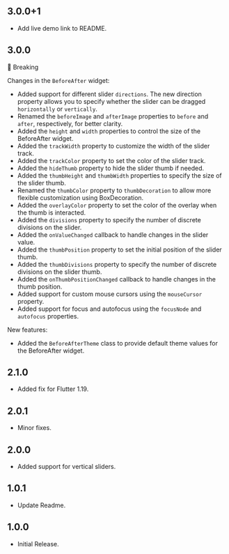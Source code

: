 ## 3.0.0+1

- Add live demo link to README.

## 3.0.0

🚨 Breaking

Changes in the `BeforeAfter` widget:

- Added support for different slider `directions`. The new direction property allows you to specify whether the slider
  can be dragged `horizontally` or `vertically`.
- Renamed the `beforeImage` and `afterImage` properties to `before` and `after`, respectively, for better clarity.
- Added the `height` and `width` properties to control the size of the BeforeAfter widget.
- Added the `trackWidth` property to customize the width of the slider track.
- Added the `trackColor` property to set the color of the slider track.
- Added the `hideThumb` property to hide the slider thumb if needed.
- Added the `thumbHeight` and `thumbWidth` properties to specify the size of the slider thumb.
- Renamed the `thumbColor` property to `thumbDecoration` to allow more flexible customization using BoxDecoration.
- Added the `overlayColor` property to set the color of the overlay when the thumb is interacted.
- Added the `divisions` property to specify the number of discrete divisions on the slider.
- Added the `onValueChanged` callback to handle changes in the slider value.
- Added the `thumbPosition` property to set the initial position of the slider thumb.
- Added the `thumbDivisions` property to specify the number of discrete divisions on the slider thumb.
- Added the `onThumbPositionChanged` callback to handle changes in the thumb position.
- Added support for custom mouse cursors using the `mouseCursor` property.
- Added support for focus and autofocus using the `focusNode` and `autofocus` properties.

New features:

- Added the `BeforeAfterTheme` class to provide default theme values for the BeforeAfter widget.

## 2.1.0

- Added fix for Flutter 1.19.

## 2.0.1

- Minor fixes.

## 2.0.0

- Added support for vertical sliders.

## 1.0.1

- Update Readme.

## 1.0.0

- Initial Release.